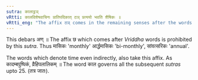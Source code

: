 ```yaml
---
sutra: कालाट्ठञ्
vRtti: कालविशेषवाचिनः प्रातिपदिकात् ठञ् प्रत्ययो भवति शैषिकः ॥
vRtti_eng: "The affix ठञ् comes in the remaining senses after the words denoting time."
---
```

This debars अण् ॥ The affix छ which comes after _Vriddha_ words is prohibited by this _sutra_. Thus मासिकः 'monthly' आर्द्धमासिकः 'bi-monthly', सांवत्सरिकः 'annual'.

The words which denote time even indirectly, also take this affix. As कादम्बपुष्पिकं, व्रैहिपलालिकम् ॥ The word काल governs all the subsequent _sutras_ upto 25. (तत्र जातः).
